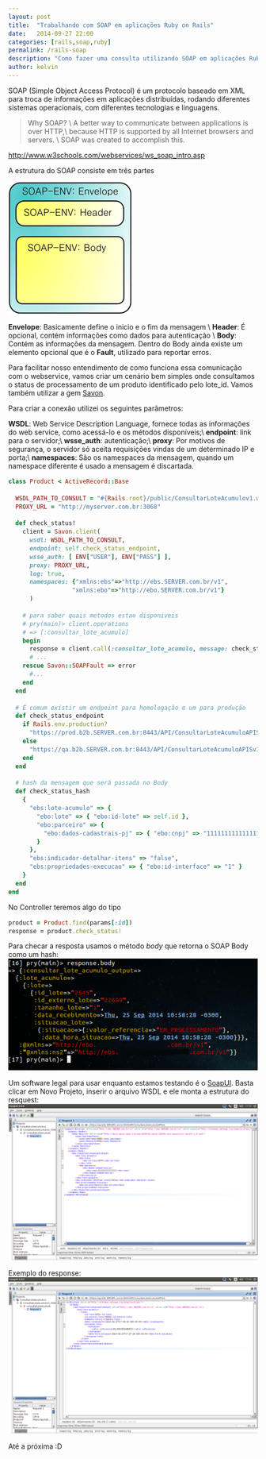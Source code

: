 ```yaml
---
layout: post
title:  "Trabalhando com SOAP em aplicações Ruby on Rails"
date:   2014-09-27 22:00
categories: [rails,soap,ruby]
permalink: /rails-soap
description: "Como fazer uma consulta utilizando SOAP em aplicações Ruby on Rails de forma simples e rápida"
author: kelvin
---
```


SOAP (Simple Object Access Protocol) é um protocolo baseado em XML para troca de informações em aplicações distribuídas, rodando diferentes sistemas operacionais, com diferentes tecnologias e linguagens.

> Why SOAP? \\
> A better way to communicate between applications is over HTTP,\\
> because HTTP is supported by all Internet browsers and servers. \\
> SOAP was created to accomplish this.

<a href="http://www.w3schools.com/webservices/ws_soap_intro.asp" target="_blank">http://www.w3schools.com/webservices/ws_soap_intro.asp</a>


A estrutura do SOAP consiste em três partes

![alt text; "SOAP Structure Version"](/images/soap-rails/soap-structure.png)

**Envelope**: Basicamente define o inicio e o fim da mensagem \\
**Header**: É opcional, contém informações como dados para autenticação \\
**Body**: Contém as informações da mensagem. Dentro do Body ainda existe um elemento opcional que é o **Fault**, utilizado para reportar erros.

Para facilitar nosso entendimento de como funciona essa comunicação com o webservice, vamos criar um cenário bem simples onde consultamos o status de processamento de um produto identificado pelo lote_id. Vamos também utilizar a gem <a href="http://savonrb.com" target="_blank">Savon</a>.

Para criar a conexão utilizei os seguintes parâmetros:

**WSDL**: Web Service Description Language, fornece todas as informações do web service, como acessá-lo e os métodos disponíveis;\\
**endpoint**: link para o servidor;\\
**wsse_auth**: autenticação;\\
**proxy**: Por motivos de segurança, o servidor só aceita requisições vindas de um determinado IP e porta;\\
**namespaces**: São os namespaces da mensagem, quando um namespace diferente é usado a mensagem é discartada.

~~~ ruby
class Product < ActiveRecord::Base

  WSDL_PATH_TO_CONSULT = "#{Rails.root}/public/ConsultarLoteAcumulov1.wsdl"
  PROXY_URL = "http://myserver.com.br:3068"

  def check_status!
    client = Savon.client(
      wsdl: WSDL_PATH_TO_CONSULT,
      endpoint: self.check_status_endpoint,
      wsse_auth: [ ENV["USER"], ENV["PASS"] ],
      proxy: PROXY_URL,
      log: true,
      namespaces: {"xmlns:ebs"=>"http://ebs.SERVER.com.br/v1",
                  "xmlns:ebo"=>"http://ebo.SERVER.com.br/v1"}
      )

    # para saber quais metodos estao disponiveis
    # pry(main)> client.operations
    # => [:consultar_lote_acumulo]
    begin
      response = client.call(:consultar_lote_acumulo, message: check_status_hash)
      # ...
    rescue Savon::SOAPFault => error
      #...
    end
  end

  # É comum existir um endpoint para homologação e um para produção
  def check_status_endpoint
    if Rails.env.production?
      "https://prod.b2b.SERVER.com.br:8443/API/ConsultarLoteAcumuloAPISv1"
    else
      "https://qa.b2b.SERVER.com.br:8443/API/ConsultarLoteAcumuloAPISv1"
    end
  end

  # hash da mensagem que será passada no Body
  def check_status_hash
    {
      "ebs:lote-acumulo" => {
        "ebo:lote" => { "ebo:id-lote" => self.id },
        "ebo:parceiro" => {
          "ebo:dados-cadastrais-pj" => { "ebo:cnpj" => "111111111111111" }
        }
      },
      "ebs:indicador-detalhar-itens" => "false",
      "ebs:propriedades-execucao" => { "ebo:id-interface" => "1" }
    }
  end
end
~~~

No Controller teremos algo do tipo

~~~ ruby
product = Product.find(params[:id])
response = product.check_status!
~~~

Para checar a resposta usamos o método _body_ que retorna o SOAP Body como um hash:
![alt text; "SOAP Response"](/images/soap-rails/soap-response-body.png)

Um software legal para usar enquanto estamos testando é o <a href="http://www.soapui.org" target="_blank">SoapUI</a>.
Basta clicar em Novo Projeto, inserir o arquivo WSDL e ele monta a estrutura do resquest:
![alt text; "SOAPUI Resquest"](/images/soap-rails/SOAPUI-request.png)

Exemplo do response:
![alt text; "SOAPUI Response"](/images/soap-rails/SOAPUI-response.png)


Até a próxima :D